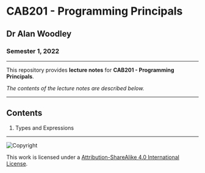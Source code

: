 # CAB201 - Programming Principals

## Dr Alan Woodley

### Semester 1, 2022

---

This repository provides **lecture notes** for **CAB201 - Programming Principals**.

*The contents of the lecture notes are described below.*

---

## Contents

1. Types and Expressions

---

![Copyright](https://licensebuttons.net/l/by-nc-sa/4.0/88x31.png)

This work is licensed under a [Attribution-ShareAlike 4.0 International License](http://creativecommons.org/licenses/by-nc-sa/4.0/).
